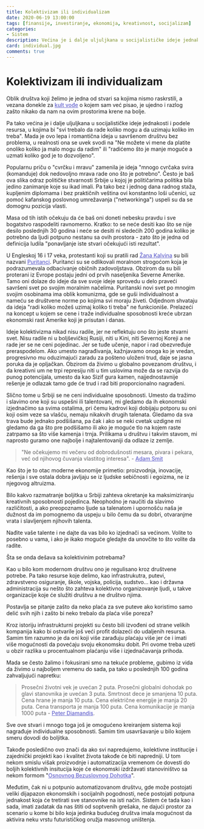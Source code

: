 ```yaml
---
title: Kolektivizam ili individualizam
date: 2020-06-19 13:00:00
tags: [finansije, investiranje, ekonomija, kreativnost, socijalizam]
categories:
- Sistem 
description: Većina je i dalje uljuljkana u socijalističke ideje jednakosti i podele resursa, u kojima bi "svi trebalo da rade koliko mogu a da uzimaju koliko im treba".
card: individual.jpg
comments: true
---
```


<style>
    .img-mb-14 { margin-bottom: 14px; }
    a { color: #6463ce; font-weight: 500; }
</style>

# Kolektivizam ili individualizam

Oblik društva koji želimo je jedna od stvari sa kojima nismo raskrstili, a vezana donekle za [kult vođe](/articles/kult-vodje) o kojem sam već pisao, je ujedno i razlog zašto nikako da nam na ovim prostorima krene na bolje.

Pa tako većina je i dalje uljuljkana u socijalističke ideje jednakosti i podele resursa, u kojima bi "svi trebalo da rade koliko mogu a da uzimaju koliko im treba". Mada je ovo lepa i romantična ideja u savršenom društvu bez problema, u realnosti ona se uvek svodi na "Ne možete vi mene da platite onoliko koliko ja malo mogu da radim" ili "radićemo što je manje moguće a uzmati koliko god je to dozvoljeno".

Popularnu priču o "cvrčku i mravu" zamenila je ideja "mnogo cvrčaka svira (komanduje) dok nedovoljno mrava rade ono što je potrebno". Često je baš ova slika odraz političke stvarnosti Srbije u kojoj je političarima politika bila jedino zanimanje koje su ikad imali. Pa tako bez i jednog dana radnog staža, kupljenim diplomama i bez praktičnih veština ovi konstantno loši učenici, uz pomoć kafanskog poslovnog umrežavanja ("networkinga") uspeli su da se domognu pozicija vlasti.     

Masa od tih istih očekuju da će baš oni doneti nebesku pravdu i sve bogatstvo raspodeliti ravnomerno. Kratko: to se neće desiti kao što se nije desilo poslednjih 30 godina i neće se desiti ni sledećih 200 godina koliko je potrebno da ljudi potpuno nestanu sa ovih prostora - zato što je jedna od definicija ludila "ponavljanje iste stvari očekujući isti rezultat".

U Engleskoj 16 i 17 veka, protestanti koji su pratili rad [Žana Kalvina](https://sr.wikipedia.org/wiki/%D0%96%D0%B0%D0%BD_%D0%9A%D0%B0%D0%BB%D0%B2%D0%B8%D0%BD) su bili nazvani [Puritanci](https://sr.wikipedia.org/wiki/%D0%9F%D1%83%D1%80%D0%B8%D1%82%D0%B0%D0%BD%D0%B8%D0%B7%D0%B0%D0%BC). Puritanci su se odlikovali moralnom strogoćom koja je podrazumevala odbacivanje običnih zadovoljstava. Obzirom da su bili proterani iz Evrope postaju jedni od prvih naseljenika Severne Amerike. Tamo oni dolaze do ideje da sve svoje ideje sprovedu u delo praveći savršeni svet po svojim moralnim načelima. Puritanski novi svet po mnogim svojim osobinama ima oblik komunizma, gde se guši individualnost a nameću se društvene norme po kojima svi moraju živeti. Odjednom shvataju da ideja "radi koliko možeš uzimaj koliko ti treba" ne funkcioniše. Prelazeći na koncept u kojem se cene i traže individualne sposobnosti kreće ubrzan ekonomski rast Amerike koji je prisutan i danas.  

Ideje kolektivizma nikad nisu radile, jer ne reflektuju ono što jeste stvarni svet. Nisu radile ni u boljševičkoj Rusiji, niti u Kini, niti Severnoj Koreji a ne rade jer se ne ceni pojedinac. Jer se tuđe učenje, napor i rad obezvređuje preraspodelom. Ako umesto nagrađivanja, kažnjavamo onoga ko je vredan, progresivno mu oduzimajući zaradu za pošteno uloženi trud, daje se jasna poruka da je opljačkan. Obzirom da živimo u globalno povezanom društvu, i da kreativni um ne trpi represiju niti u tim uslovima može da se razvija do punog potencijala, umesto da kao Sizif gura kamen, najjednostavnije rešenje je odlazak tamo gde će trud i rad biti proporcionalno nagrađeni.

Slično tome u Srbiji se ne ceni individualne sposobnosti. Umesto da tražimo i slavimo one koji su uspešni ili talentovani, mi gledamo da ih ekonomski izjednačimo sa svima ostalima, pri čemu kadrovi koji dobijaju potporu su oni koji osim veze sa vlašću, nemaju nikakvih drugih talenata. 
Gledamo da sva trava bude jednako podšišana, pa čak i ako se neki cvetak uzdigne mi gledamo da ga što pre podšišamo ili ako je moguće tlo na kojem raste zatrpamo sa što više kamenja i trnja. Prilikama u društvu i takvim stavom, mi naprosto guramo one najbolje i najtalentovaniji da odlaze iz zemlje.

> "Ne očekujemo mi večeru od dobrodušnosti mesara, pivara i pekara, već od njihovog čuvanja vlastitog interesa". - [Adam Smit](https://sr.wikipedia.org/sr-el/%D0%90%D0%B4%D0%B0%D0%BC_%D0%A1%D0%BC%D0%B8%D1%82)

Kao što je to otac moderne ekonomije primetio: proizvodnja, inovacije, rešenja i sve ostala dobra javljaju se iz ljudske sebičnosti i egoizma, ne iz njegovog altruizma. 

Bilo kakvo razmatranje boljitka u Srbiji zahteva okretanje ka maksimiziranju kreativnih sposobnosti pojedinca. Neophodno je naučiti da slavimo različitosti, a ako preopoznamo ljude sa talenatom i upornošću naša je dužnost da im pomognemo da uspeju u bilo čemu da su dobri, otvaranjme vrata i slavljenjem njihovih talenta. 

Nađite vaše talente i ne dajte da vas bilo ko izjednači sa većinom. Volite to posebno u vama, i ako je ikako moguće gledajte da unovčite to što volite da radite.

Šta se onda dešava sa kolektivinim potrebama?

Kao u bilo kom modernom društvu ono je regulisano kroz društvene potrebe. Pa tako resurse koje delimo, kao infrastrukutra, putevi, zdravstveno osiguranje, škole, vojska, policija, sudstvo... kao i državna administracija su nešto što zahteva kolektivno organizovanje ljudi, u takve organizacije koje će služiti društvu a ne društvo njima.

Postavlja se pitanje zašto da neko plaća za sve puteve ako koristimo samo delić svih njih i zašto bi neko trebalo da plaća više poreza?

Kroz istoriju infrastrukturni projekti su često bili izvođeni od strane velikih kompanija kako bi ostvarile još veći profit dolazeći do udaljenih resursa. Samim tim razumno je da oni koji više zarađuju plaćaju više jer će i imati više mogućnosti da povećaju svoju ekonomsku dobit. Pri ovome treba uzeti u obzir razlika u procentualnom plaćanju više i izjednačavanja prihoda.

Mada se često žalimo i fokusirani smo na tekuće probleme, gubimo iz vida da živimo u najboljem vremenu do sada, pa tako u poslednjih 100 godina zahvaljujući napretku:
> Prosečni životni vek je uvećan 2 puta.
> Prosečni globalni dohodak po glavi stanovnika je uvećan 3 puta.
> Smrtnost dece je smanjena 10 puta.
> Cena hrane je manja 10 puta.
> Cena električne energije je manja 20 puta.
> Cena transporta je manja 100 puta.
> Cena komunikacije je manja 1000 puta - [Peter Diamandis](https://www.capitalism.com/peter-diamandis-net-worth/).

Sve ove stvari i mnogo toga još je omogućeno kreiranjem sistema koji nagrađuje individualne sposobnosti. Samim tim usavršavanje u bilo kojem smeru dovodi do boljitka.

Takođe posledično ovo znači da ako svi napredujemo, kolektivne institucije i zajednički projekti kao i kvalitet života takođe će biti napredniji. U tom nekom smislu višak proizvodnje i automatizacija vremenom će dovesti do boljih kolektivnih insitucija koje će ekonomski izdržavati stanoviništvo sa nekom formom "[Osnovnog Bezuslovnog Dohotka](https://sr.wikipedia.org/wiki/Osnovni_dohodak)".

Međutim, čak ni u potpunio automatizovanom društvu, gde može postojati veliki dijapazon ekonomskih i socijalnih pogodnosti, neće postojati potpuna jednakost koja će tretirati sve stanovnike na isti način. Sistem će tada kao i sada, imati zadatak da nas štiti od soptvenih grešaka, ne dajući prostor za scenario u kome bi bilo koja jedinka budućeg društva imala mogućnost da aktivira neku vrstu futurističkog oružja masovnog uništenja.
